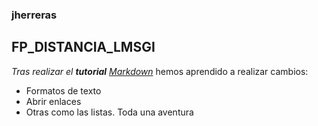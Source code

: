 ### jherreras
## FP_DISTANCIA_LMSGI
_Tras realizar el **tutorial** [Markdown](http://www.markdowntutorial.com/)_ hemos aprendido a realizar cambios:
* Formatos de texto
* Abrir enlaces  
* Otras como las listas.
Toda una aventura
